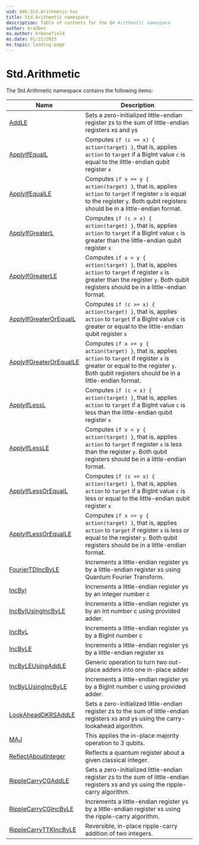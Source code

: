```yaml
---
uid: Qdk.Std.Arithmetic-toc
title: Std.Arithmetic namespace
description: Table of contents for the Q# Arithmetic namespace
author: bradben
ms.author: brbenefield
ms.date: 01/22/2025
ms.topic: landing-page
---
```


# Std.Arithmetic

The Std.Arithmetic namespace contains the following items:

| Name | Description |
|------|-------------|
| [AddLE](xref:Qdk.Std.Arithmetic.AddLE) | Sets a zero-initialized little-endian register zs to the sum of little-endian registers xs and ys |
| [ApplyIfEqualL](xref:Qdk.Std.Arithmetic.ApplyIfEqualL) | Computes `if (c == x) { action(target) }`, that is, applies `action` to `target` if a BigInt value `c` is equal to the little-endian qubit register `x` |
| [ApplyIfEqualLE](xref:Qdk.Std.Arithmetic.ApplyIfEqualLE) | Computes `if x == y { action(target) }`, that is, applies `action` to `target` if register `x` is equal to the register `y`. Both qubit registers should be in a little-endian format. |
| [ApplyIfGreaterL](xref:Qdk.Std.Arithmetic.ApplyIfGreaterL) | Computes `if (c > x) { action(target) }`, that is, applies `action` to `target` if a BigInt value `c` is greater than the little-endian qubit register `x` |
| [ApplyIfGreaterLE](xref:Qdk.Std.Arithmetic.ApplyIfGreaterLE) | Computes `if x > y { action(target) }`, that is, applies `action` to `target` if register `x` is greater than the register `y`. Both qubit registers should be in a little-endian format. |
| [ApplyIfGreaterOrEqualL](xref:Qdk.Std.Arithmetic.ApplyIfGreaterOrEqualL) | Computes `if (c >= x) { action(target) }`, that is, applies `action` to `target` if a BigInt value `c` is greater or equal to the little-endian qubit register `x` |
| [ApplyIfGreaterOrEqualLE](xref:Qdk.Std.Arithmetic.ApplyIfGreaterOrEqualLE) | Computes `if x >= y { action(target) }`, that is, applies `action` to `target` if register `x` is greater or equal to the register `y`. Both qubit registers should be in a little-endian format. |
| [ApplyIfLessL](xref:Qdk.Std.Arithmetic.ApplyIfLessL) | Computes `if (c < x) { action(target) }`, that is, applies `action` to `target` if a BigInt value `c` is less than the little-endian qubit register `x` |
| [ApplyIfLessLE](xref:Qdk.Std.Arithmetic.ApplyIfLessLE) | Computes `if x < y { action(target) }`, that is, applies `action` to `target` if register `x` is less than the register `y`. Both qubit registers should be in a little-endian format. |
| [ApplyIfLessOrEqualL](xref:Qdk.Std.Arithmetic.ApplyIfLessOrEqualL) | Computes `if (c <= x) { action(target) }`, that is, applies `action` to `target` if a BigInt value `c` is less or equal to the little-endian qubit register `x` |
| [ApplyIfLessOrEqualLE](xref:Qdk.Std.Arithmetic.ApplyIfLessOrEqualLE) | Computes `if x <= y { action(target) }`, that is, applies `action` to `target` if register `x` is less or equal to the register `y`. Both qubit registers should be in a little-endian format. |
| [FourierTDIncByLE](xref:Qdk.Std.Arithmetic.FourierTDIncByLE) | Increments a little-endian register ys by a little-endian register xs using Quantum Fourier Transform. |
| [IncByI](xref:Qdk.Std.Arithmetic.IncByI) | Increments a little-endian register ys by an integer number c |
| [IncByIUsingIncByLE](xref:Qdk.Std.Arithmetic.IncByIUsingIncByLE) | Increments a little-endian register ys by an Int number c using provided adder. |
| [IncByL](xref:Qdk.Std.Arithmetic.IncByL) | Increments a little-endian register ys by a BigInt number c |
| [IncByLE](xref:Qdk.Std.Arithmetic.IncByLE) | Increments a little-endian register ys by a little-endian register xs |
| [IncByLEUsingAddLE](xref:Qdk.Std.Arithmetic.IncByLEUsingAddLE) | Generic operation to turn two out-place adders into one in-place adder |
| [IncByLUsingIncByLE](xref:Qdk.Std.Arithmetic.IncByLUsingIncByLE) | Increments a little-endian register ys by a BigInt number c using provided adder. |
| [LookAheadDKRSAddLE](xref:Qdk.Std.Arithmetic.LookAheadDKRSAddLE) | Sets a zero-initialized little-endian register zs to the sum of little-endian registers xs and ys using the carry-lookahead algorithm. |
| [MAJ](xref:Qdk.Std.Arithmetic.MAJ) | This applies the in-place majority operation to 3 qubits. |
| [ReflectAboutInteger](xref:Qdk.Std.Arithmetic.ReflectAboutInteger) | Reflects a quantum register about a given classical integer. |
| [RippleCarryCGAddLE](xref:Qdk.Std.Arithmetic.RippleCarryCGAddLE) | Sets a zero-initialized little-endian register zs to the sum of little-endian registers xs and ys using the ripple-carry algorithm. |
| [RippleCarryCGIncByLE](xref:Qdk.Std.Arithmetic.RippleCarryCGIncByLE) | Increments a little-endian register ys by a little-endian register xs using the ripple-carry algorithm. |
| [RippleCarryTTKIncByLE](xref:Qdk.Std.Arithmetic.RippleCarryTTKIncByLE) | Reversible, in-place ripple-carry addition of two integers. |
